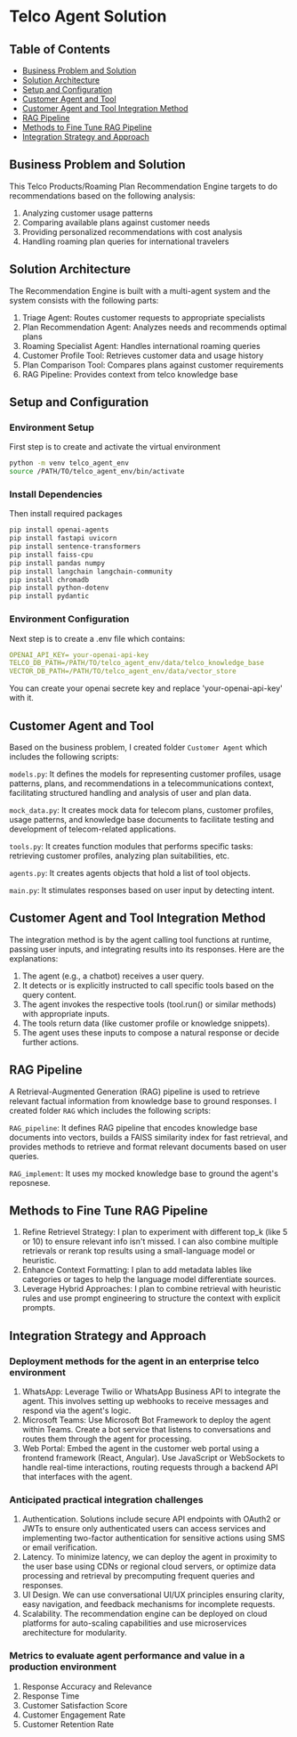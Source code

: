 # Telco Agent Solution
## Table of Contents
- [Business Problem and Solution](#business-problem-and-solution)
- [Solution Architecture](#solution-architecture)
- [Setup and Configuration](#setup-and-configuration)
- [Customer Agent and Tool](#customer-agent-and-tool)
- [Customer Agent and Tool Integration Method](#customer-agent-and-tool-integration-method)
- [RAG Pipeline](#rag-pipeline)
- [Methods to Fine Tune RAG Pipeline](#methods-to-fine-tune-rag-pipeline)
- [Integration Strategy and Approach](#integration-strategy-and-approach)

## Business Problem and Solution
This Telco Products/Roaming Plan Recommendation Engine targets to do recommendations based on the following analysis:
1. 	Analyzing customer usage patterns
2.	Comparing available plans against customer needs
3.	Providing personalized recommendations with cost analysis
4.	Handling roaming plan queries for international travelers

## Solution Architecture
The Recommendation Engine is built with a multi-agent system and the system consists with the following parts:
1.	Triage Agent: Routes customer requests to appropriate specialists
2.	Plan Recommendation Agent: Analyzes needs and recommends optimal plans
3.	Roaming Specialist Agent: Handles international roaming queries
4.	Customer Profile Tool: Retrieves customer data and usage history
5.	Plan Comparison Tool: Compares plans against customer requirements
6.	RAG Pipeline: Provides context from telco knowledge base

## Setup and Configuration

### Environment Setup
First step is to create and activate the virtual environment
```bash
python -m venv telco_agent_env
source /PATH/TO/telco_agent_env/bin/activate
```
### Install Dependencies
Then install required packages
```bash
pip install openai-agents
pip install fastapi uvicorn
pip install sentence-transformers
pip install faiss-cpu
pip install pandas numpy
pip install langchain langchain-community
pip install chromadb
pip install python-dotenv
pip install pydantic
```
### Environment Configuration
Next step is to create a .env file which contains:
```YAML
OPENAI_API_KEY= your-openai-api-key
TELCO_DB_PATH=/PATH/TO/telco_agent_env/data/telco_knowledge_base
VECTOR_DB_PATH=/PATH/TO/telco_agent_env/data/vector_store
```
You can create your openai secrete key and replace 'your-openai-api-key' with it.

## Customer Agent and Tool
Based on the business problem, I created folder ``Customer Agent`` which includes the following scripts:

``models.py``: It defines the models for representing customer profiles, usage patterns, plans, and recommendations in a telecommunications context, facilitating structured handling and analysis of user and plan data.

``mock_data.py``: It creates mock data for telecom plans, customer profiles, usage patterns, and knowledge base documents to facilitate testing and development of telecom-related applications.

``tools.py``: It creates function modules that performs specific tasks: retrieving customer profiles, analyzing plan suitabilities, etc.

``agents.py``: It creates agents objects that hold a list of tool objects.

``main.py``: It stimulates responses based on user input by detecting intent.

## Customer Agent and Tool Integration Method
The integration method is by the agent calling tool functions at runtime, passing user inputs, and integrating results into its responses. Here are the explanations:
1. The agent (e.g., a chatbot) receives a user query.
2. It detects or is explicitly instructed to call specific tools based on the query content.
3. The agent invokes the respective tools (tool.run() or similar methods) with appropriate inputs.
4. The tools return data (like customer profile or knowledge snippets).
5. The agent uses these inputs to compose a natural response or decide further actions.

## RAG Pipeline
A Retrieval-Augmented Generation (RAG)  pipeline is used to retrieve relevant factual information from knowledge base to ground responses. I created folder ``RAG`` which includes the following scripts:

``RAG_pipeline``: It defines RAG pipeline that encodes knowledge base documents into vectors, builds a FAISS similarity index for fast retrieval, and provides methods to retrieve and format relevant documents based on user queries.

``RAG_implement``: It uses my mocked knowledge base to ground the agent's reposnese.

## Methods to Fine Tune RAG Pipeline 
1. Refine Retrievel Strategy: I plan to experiment with different top_k (like 5 or 10) to ensure relevant info isn't missed. I can also combine multiple retrievals or rerank top results using a small-language model or heuristic.
2. Enhance Context Formatting: I plan to add metadata lables like categories or tages to help the language model differentiate sources.
3. Leverage Hybrid Approaches: I plan to combine retrieval with heuristic rules and use prompt engineering to structure the context with explicit prompts.

## Integration Strategy and Approach
### Deployment methods for the agent in an enterprise telco environment
1. WhatsApp: Leverage Twilio or WhatsApp Business API to integrate the agent. This involves setting up webhooks to receive messages and respond via the agent's logic.
2. Microsoft Teams: Use Microsoft Bot Framework to deploy the agent within Teams. Create a bot service that listens to conversations and routes them through the agent for processing.
3. Web Portal: Embed the agent in the customer web portal using a frontend framework (React, Angular). Use JavaScript or WebSockets to handle real-time interactions, routing requests through a backend API that interfaces with the agent.

### Anticipated practical integration challenges
1. Authentication. Solutions include secure API endpoints with OAuth2 or JWTs to ensure only authenticated users can access services and implementing two-factor authentication for sensitive actions using SMS or email verification.
2. Latency. To minimize latency, we can deploy the agent in proximity to the user base using CDNs or regional cloud servers, or optimize data processing and retrieval by precomputing frequent queries and responses.
3. UI Design. We can use conversational UI/UX principles ensuring clarity, easy navigation, and feedback mechanisms for incomplete requests.
4. Scalability. The recommendation engine can be deployed on cloud platforms for auto-scaling capabilities and use microservices arechitecture for modularity.

### Metrics to evaluate agent performance and value in a production environment
1. Response Accuracy and Relevance
2. Response Time
3. Customer Satisfaction Score
4. Customer Engagement Rate
5. Customer Retention Rate

